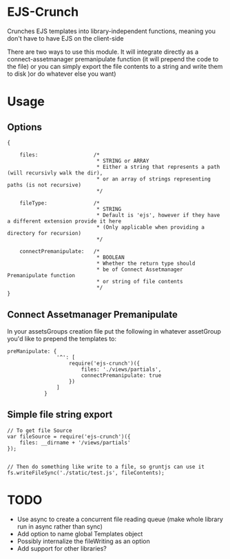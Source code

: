 EJS-Crunch
==========

Crunches EJS templates into library-independent functions, meaning you don't have to have EJS on the client-side

There are two ways to use this module. It will integrate directly as a connect-assetmanager premanipulate function (it will prepend the code to the file) or you can simply export the file contents to a string and write them to disk )or do whatever else you want)

# Usage

## Options

```
{

	files: 					/* 
							 * STRING or ARRAY
							 * Either a string that represents a path (will recursivly walk the dir), 
							 * or an array of strings representing paths (is not recursive)
							 */

	fileType:				/* 
							 * STRING 
							 * Default is 'ejs', however if they have a different extension provide it here
							 * (Only applicable when providing a directory for recursion)
							 */

	connectPremanipulate:   /* 
							 * BOOLEAN
	        				 * Whether the return type should 
						     * be of Connect Assetmanager Premanipulate function 
						     * or string of file contents 
						     */
}
```

## Connect Assetmanager Premanipulate

In your assetsGroups creation file put the following in whatever assetGroup you'd like to prepend the templates to:

```
preManipulate: {
		    	'^': [
		    		require('ejs-crunch')({
		    			files: './views/partials',
		    			connectPremanipulate: true
		    		})
		    	]
		    }
```

## Simple file string export

```
// To get file Source
var fileSource = require('ejs-crunch')({
    files: __dirname + '/views/partials'
});


// Then do something like write to a file, so gruntjs can use it
fs.writeFileSync('./static/test.js', fileContents);
```

# TODO

 * Use async to create a concurrent file reading queue (make whole library run in async rather than sync)
 * Add option to name global Templates object
 * Possibly internalize the fileWriting as an option
 * Add support for other libraries?